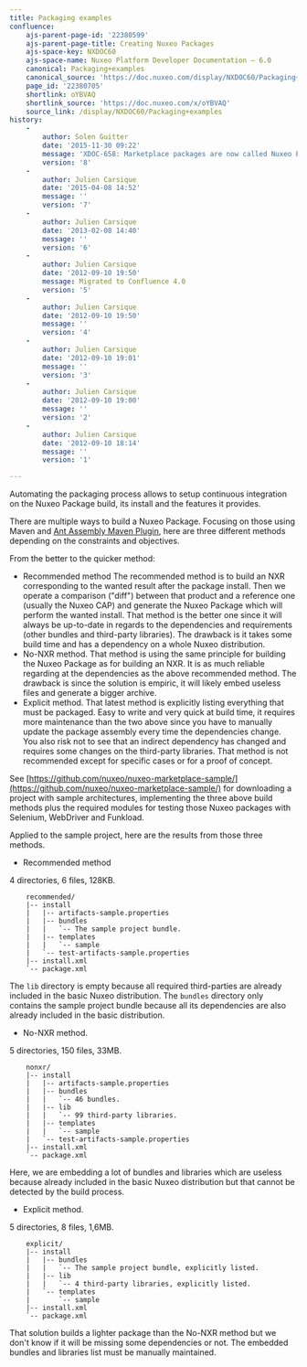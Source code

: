 ```yaml
---
title: Packaging examples
confluence:
    ajs-parent-page-id: '22380599'
    ajs-parent-page-title: Creating Nuxeo Packages
    ajs-space-key: NXDOC60
    ajs-space-name: Nuxeo Platform Developer Documentation — 6.0
    canonical: Packaging+examples
    canonical_source: 'https://doc.nuxeo.com/display/NXDOC60/Packaging+examples'
    page_id: '22380705'
    shortlink: oYBVAQ
    shortlink_source: 'https://doc.nuxeo.com/x/oYBVAQ'
    source_link: /display/NXDOC60/Packaging+examples
history:
    - 
        author: Solen Guitter
        date: '2015-11-30 09:22'
        message: 'XDOC-658: Marketplace packages are now called Nuxeo Package'
        version: '8'
    - 
        author: Julien Carsique
        date: '2015-04-08 14:52'
        message: ''
        version: '7'
    - 
        author: Julien Carsique
        date: '2013-02-08 14:40'
        message: ''
        version: '6'
    - 
        author: Julien Carsique
        date: '2012-09-10 19:50'
        message: Migrated to Confluence 4.0
        version: '5'
    - 
        author: Julien Carsique
        date: '2012-09-10 19:50'
        message: ''
        version: '4'
    - 
        author: Julien Carsique
        date: '2012-09-10 19:01'
        message: ''
        version: '3'
    - 
        author: Julien Carsique
        date: '2012-09-10 19:00'
        message: ''
        version: '2'
    - 
        author: Julien Carsique
        date: '2012-09-10 18:14'
        message: ''
        version: '1'

---
```

Automating the packaging process allows to setup continuous integration on the Nuxeo Package build, its install and the features it provides.

There are multiple ways to build a Nuxeo Package. Focusing on those using Maven and [Ant Assembly Maven Plugin](https://github.com/nuxeo/ant-assembly-maven-plugin), here are three different methods depending on the constraints and objectives.

From the better to the quicker method:

*   Recommended method
    The recommended method is to build an NXR corresponding to the wanted result after the package install. Then we operate a comparison ("diff") between that product and a reference one (usually the Nuxeo CAP) and generate the Nuxeo Package which will perform the wanted install. That method is the better one since it will always be up-to-date in regards to the dependencies and requirements (other bundles and third-party libraries). The drawback is it takes some build time and has a dependency on a whole Nuxeo distribution.
*   No-NXR method.
    That method is using the same principle for building the Nuxeo Package as for building an NXR. It is as much reliable regarding at the dependencies as the above recommended method. The drawback is since the solution is empiric, it will likely embed useless files and generate a bigger archive.
*   Explicit method.
    That latest method is explicitly listing everything that must be packaged. Easy to write and very quick at build time, it requires more maintenance than the two above since you have to manually update the package assembly every time the dependencies change. You also risk not to see that an indirect dependency has changed and requires some changes on the third-party libraries. That method is not recommended except for specific cases or for a proof of concept.

See [https://github.com/nuxeo/nuxeo-marketplace-sample/](https://github.com/nuxeo/nuxeo-marketplace-sample/) for downloading a project with sample architectures, implementing the three above build methods plus the required modules for testing those Nuxeo packages with Selenium, WebDriver and Funkload.

Applied to the sample project, here are the results from those three methods.

*   Recommended method

4 directories, 6 files, 128KB.

```
    recommended/
    |-- install
    |   |-- artifacts-sample.properties
    |   |-- bundles
    |   |   `-- The sample project bundle.
    |   |-- templates
    |   |   `-- sample
    |   `-- test-artifacts-sample.properties
    |-- install.xml
    `-- package.xml
```

The `lib`&nbsp;directory is empty because all required third-parties are already included in the basic Nuxeo distribution. The `bundles` directory only contains the sample project bundle because all its dependencies are also already included in the basic distribution.

*   No-NXR method.

5 directories, 150 files, 33MB.

```
    nonxr/
    |-- install
    |   |-- artifacts-sample.properties
    |   |-- bundles
    |   |   `-- 46 bundles.
    |   |-- lib
    |   |   `-- 99 third-party libraries.
    |   |-- templates
    |   |   `-- sample
    |   `-- test-artifacts-sample.properties
    |-- install.xml
    `-- package.xml
```

Here, we are embedding a lot of bundles and libraries which are useless because already included in the basic Nuxeo distribution but that cannot be detected by the build process.

*   Explicit method.

5 directories, 8 files, 1,6MB.

```
    explicit/
    |-- install
    |   |-- bundles
    |   |   `-- The sample project bundle, explicitly listed.
    |   |-- lib
    |   |   `-- 4 third-party libraries, explicitly listed.
    |   `-- templates
    |       `-- sample
    |-- install.xml
    `-- package.xml
```

That solution builds a lighter package than the No-NXR method but we don't know if it will be missing some dependencies or not. The embedded bundles and libraries list must be manually maintained.